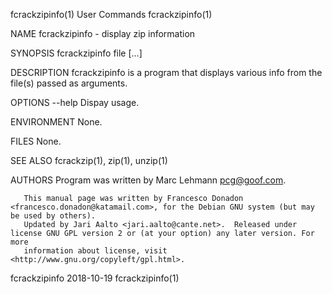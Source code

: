 fcrackzipinfo(1)                                                   User Commands                                                  fcrackzipinfo(1)

NAME
       fcrackzipinfo - display zip information

SYNOPSIS
         fcrackzipinfo file [...]

DESCRIPTION
       fcrackzipinfo is a program that displays various info from the file(s) passed as arguments.

OPTIONS
       --help
           Dispay usage.

ENVIRONMENT
       None.

FILES
       None.

SEE ALSO
       fcrackzip(1), zip(1), unzip(1)

AUTHORS
       Program was written by Marc Lehmann <pcg@goof.com>.

       This manual page was written by Francesco Donadon <francesco.donadon@katamail.com>, for the Debian GNU system (but may be used by others).
       Updated by Jari Aalto <jari.aalto@cante.net>.  Released under license GNU GPL version 2 or (at your option) any later version. For more
       information about license, visit <http://www.gnu.org/copyleft/gpl.html>.

fcrackzipinfo                                                       2018-10-19                                                    fcrackzipinfo(1)
